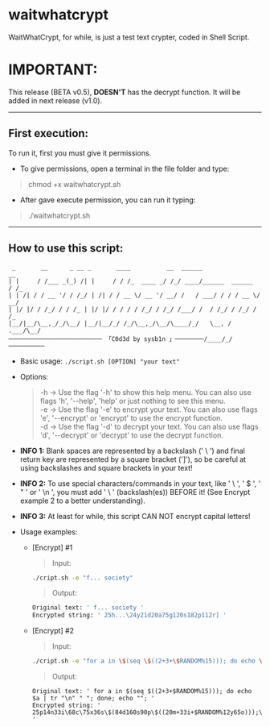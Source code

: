 # waitwhatcrypt
WaitWhatCrypt, for while, is just a test text crypter, coded in Shell Script.

# **IMPORTANT:**
This release (BETA v0.5), **DOESN'T** has the decrypt function. It will be added in next release (v1.0).

---

## First execution:
To run it, first you must give it permissions.

* To give permissions, open a terminal in the file folder and type:
> chmod +x waitwhatcrypt.sh

* After gave execute permission, you can run it typing:
> ./waitwhatcrypt.sh

---

## How to use this script:
```
 _       __      _ __ _       ____          __  ______                 __
| |     / /___ _(_) /| |     / / /_  ____ _/ /_/ ____/______  ______  / /_
| | /| / / __ '/ / /_/ | /| / / __ \/ __ '/ __/ /   / ___/ / / / __ \/ __/
| |/ |/ / /_/ / / /_ | |/ |/ / / / / /_/ / /_/ /___/ /  / /_/ / /_/ / /_
|__/|__/\__,_/_/\__/ |__/|__/_/ /_/\__,_/\__/\____/_/   \__, / .___/\__/
────────────────────────── 「C0d3d by sysb1n 」────────/____/_/──────────
```

* Basic usage: `./script.sh [OPTION] "your text"`

* Options:
    > -h -> Use the flag '-h' to show this help menu. You can also use flags 'h', '--help', 'help' or just nothing to see this menu.  
    > -e -> Use the flag '-e' to encrypt your text. You can also use flags 'e', '--encrypt' or 'encrypt' to use the encrypt function.  
    > -d -> Use the flag '-d' to decrypt your text. You can also use flags 'd', '--decrypt' or 'decrypt' to use the decrypt function.  

* **INFO 1:** Blank spaces are represented by a backslash (' \ ') and final return key are represented by a square bracket (']'), so be careful at using backslashes and square brackets in your text!  
* **INFO 2:** To use special characters/commands in your text, like ' \ ', ' $ ', ' " ' or ' \n ', you must add ' \ ' (backslash(es)) BEFORE it! (See Encrypt example 2 to a better understanding).  
* **INFO 3:** At least for while, this script CAN NOT encrypt capital letters!  

* Usage examples:  
    * [Encrypt] #1  
        > Input:  
        ```bash
        ./cript.sh -e "f... society"  
        ```
        
        > Output:  
        ```bash
        Original text: ' f... society '  
        Encrypted string: ' 25h...\24y21d20a75g120s182p112r] '
        ```  

    * [Encrypt] #2  
        > Input:  
        ```bash
        ./cript.sh -e "for a in \$(seq \$((2+3+\$RANDOM%15))); do echo \$a | tr \"\\\n\" \" \"; done; echo \"\";"  
        ```
            
        > Output:  
        ```
        Original text: ' for a in $(seq $((2+3+$RANDOM%15))); do echo $a | tr "\n" " "; done; echo ""; '  
        Encrypted string: ' 25p14n33i\68c\75x36s\$(84d160s90p\$((20m+33i+$RANDOM%12y65o)));\252d105u\320v85m162y133r\$340k\|\546j242v\"\138t"\"\";\432h175c156g540h;\560x145o270d217j\"";] '  
        ```
